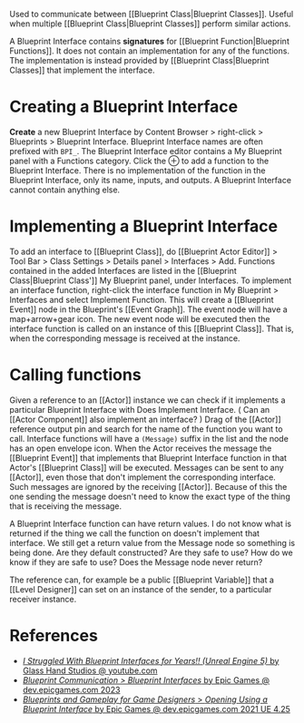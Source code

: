 Used to communicate between [[Blueprint Class|Blueprint Classes]].
Useful when multiple [[Blueprint Class|Blueprint Classes]] perform similar actions.

A Blueprint Interface contains **signatures** for [[Blueprint Function|Blueprint Functions]].
It does not contain an implementation for any of the functions.
The implementation is instead provided by [[Blueprint Class|Blueprint Classes]] that implement the interface.


# Creating a Blueprint Interface

**Create** a new Blueprint Interface by Content Browser > right-click >  Blueprints > Blueprint Interface.
Blueprint Interface names are often prefixed with `BPI_`.
The Blueprint Interface editor contains a My Blueprint panel with a Functions category.
Click the ⊕ to add a function to the Blueprint Interface.
There is no implementation of the function in the Blueprint Interface, only its name, inputs, and outputs.
A Blueprint Interface cannot contain anything else.


# Implementing a Blueprint Interface

To add an interface to [[Blueprint Class]], do [[Blueprint Actor Editor]] > Tool Bar > Class Settings > Details panel > Interfaces > Add.
Functions contained in the added Interfaces are listed in the [[Blueprint Class|Blueprint Class']] My Blueprint panel, under Interfaces.
To implement an interface function, right-click the interface function in My Blueprint > Interfaces and select Implement Function.
This will create a [[Blueprint Event]] node in the Blueprint's [[Event Graph]].
The event node will have a map+arrow+gear icon.
The new event node will be executed then the interface function is called on an instance of this [[Blueprint Class]].
That is, when the corresponding message is received at the instance.


# Calling functions

Given a reference to an [[Actor]] instance we can check if it implements a particular Blueprint Interface with Does Implement Interface.
(
Can an [[Actor Component]] also implement an interface?
)
Drag of the [[Actor]] reference output pin and search for the name of the function you want to call.
Interface functions will have a `(Message)` suffix in the list and the node has an open envelope icon.
When the Actor receives the message the [[Blueprint Event]] that implements that Blueprint Interface function in that Actor's [[Blueprint Class]] will be executed.
Messages can be sent to any [[Actor]], even those that don't implement the corresponding interface.
Such messages are ignored by the receiving [[Actor]].
Because of this the one sending the message doesn't need to know the exact type of the thing that is receiving the message.

A Blueprint Interface function can have return values.
I do not know what is returned if the thing we call the function on doesn't implement that interface.
We still get a return value from the Message node so something is being done.
Are they default constructed?
Are they safe to use?
How do we know if they are safe to use?
Does the Message node never return?

The reference can, for example be a public [[Blueprint Variable]] that a [[Level Designer]] can set on an instance of the sender, to a particular receiver instance.


# References
- [_I Struggled With Blueprint Interfaces for Years!! (Unreal Engine 5)_ by Glass Hand Studios @ youtube.com](https://www.youtube.com/watch?v=m9416Fi-PJw)
- [_Blueprint Communication > Blueprint Interfaces_ by Epic Games @ dev.epicgames.com 2023](https://dev.epicgames.com/community/learning/courses/LWv/unreal-engine-blueprint-communication/J61E/unreal-engine-blueprint-interfaces)
- [_Blueprints and Gameplay for Game Designers_ > _Opening Using a Blueprint Interface_ by Epic Games @ dev.epicgames.com 2021 UE 4.25](https://dev.epicgames.com/community/learning/courses/OP/unreal-engine-blueprints-and-gameplay-for-game-designers/0G6/unreal-engine-opening-using-a-blueprint-interface)
